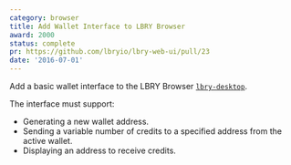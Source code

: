 ```yaml
---
category: browser
title: Add Wallet Interface to LBRY Browser
award: 2000
status: complete
pr: https://github.com/lbryio/lbry-web-ui/pull/23
date: '2016-07-01'
---
```


Add a basic wallet interface to the LBRY Browser [`lbry-desktop`](https://github.com/lbryio/lbry-desktop).

The interface must support:

- Generating a new wallet address.
- Sending a variable number of credits to a specified address from the active wallet.
- Displaying an address to receive credits.
